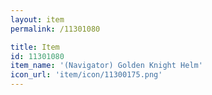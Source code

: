 ```yaml
---
layout: item
permalink: /11301080

title: Item
id: 11301080
item_name: '(Navigator) Golden Knight Helm'
icon_url: 'item/icon/11300175.png'
---
```

